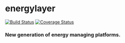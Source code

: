 # energylayer

[![Build Status](https://travis-ci.org/stgleb/energylayer.svg?branch=master)](https://travis-ci.org/stgleb/energylayer)
[![Coverage Status](https://coveralls.io/repos/github/stgleb/energylayer/badge.svg?branch=master)](https://coveralls.io/github/stgleb/energylayer?branch=master)

### New generation of energy managing platforms.
